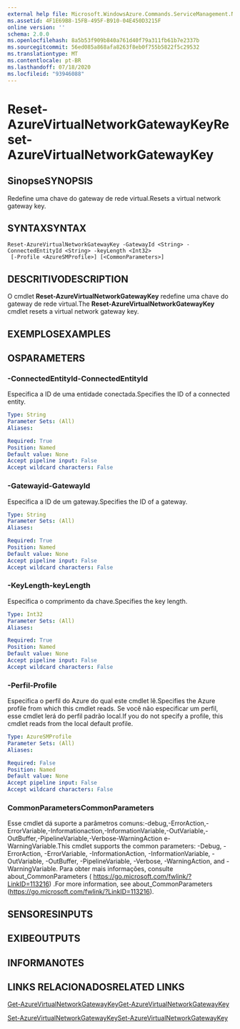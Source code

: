 ```yaml
---
external help file: Microsoft.WindowsAzure.Commands.ServiceManagement.Network.dll-Help.xml
ms.assetid: 4F1E69B8-15FB-495F-B910-04E450D3215F
online version: ''
schema: 2.0.0
ms.openlocfilehash: 8a5b53f909b840a761d40f79a311fb61b7e2337b
ms.sourcegitcommit: 56ed085a868afa8263f8eb0f755b5822f5c29532
ms.translationtype: MT
ms.contentlocale: pt-BR
ms.lasthandoff: 07/18/2020
ms.locfileid: "93946088"
---
```

# <span data-ttu-id="d7fcf-101">Reset-AzureVirtualNetworkGatewayKey</span><span class="sxs-lookup"><span data-stu-id="d7fcf-101">Reset-AzureVirtualNetworkGatewayKey</span></span>

## <span data-ttu-id="d7fcf-102">Sinopse</span><span class="sxs-lookup"><span data-stu-id="d7fcf-102">SYNOPSIS</span></span>
<span data-ttu-id="d7fcf-103">Redefine uma chave do gateway de rede virtual.</span><span class="sxs-lookup"><span data-stu-id="d7fcf-103">Resets a virtual network gateway key.</span></span>

## <span data-ttu-id="d7fcf-104">SYNTAX</span><span class="sxs-lookup"><span data-stu-id="d7fcf-104">SYNTAX</span></span>

```
Reset-AzureVirtualNetworkGatewayKey -GatewayId <String> -ConnectedEntityId <String> -keyLength <Int32>
 [-Profile <AzureSMProfile>] [<CommonParameters>]
```

## <span data-ttu-id="d7fcf-105">DESCRITIVO</span><span class="sxs-lookup"><span data-stu-id="d7fcf-105">DESCRIPTION</span></span>
<span data-ttu-id="d7fcf-106">O cmdlet **Reset-AzureVirtualNetworkGatewayKey** redefine uma chave do gateway de rede virtual.</span><span class="sxs-lookup"><span data-stu-id="d7fcf-106">The **Reset-AzureVirtualNetworkGatewayKey** cmdlet resets a virtual network gateway key.</span></span>

## <span data-ttu-id="d7fcf-107">EXEMPLOS</span><span class="sxs-lookup"><span data-stu-id="d7fcf-107">EXAMPLES</span></span>

## <span data-ttu-id="d7fcf-108">OS</span><span class="sxs-lookup"><span data-stu-id="d7fcf-108">PARAMETERS</span></span>

### <span data-ttu-id="d7fcf-109">-ConnectedEntityId</span><span class="sxs-lookup"><span data-stu-id="d7fcf-109">-ConnectedEntityId</span></span>
<span data-ttu-id="d7fcf-110">Especifica a ID de uma entidade conectada.</span><span class="sxs-lookup"><span data-stu-id="d7fcf-110">Specifies the ID of a connected entity.</span></span>

```yaml
Type: String
Parameter Sets: (All)
Aliases: 

Required: True
Position: Named
Default value: None
Accept pipeline input: False
Accept wildcard characters: False
```

### <span data-ttu-id="d7fcf-111">-Gatewayid</span><span class="sxs-lookup"><span data-stu-id="d7fcf-111">-GatewayId</span></span>
<span data-ttu-id="d7fcf-112">Especifica a ID de um gateway.</span><span class="sxs-lookup"><span data-stu-id="d7fcf-112">Specifies the ID of a gateway.</span></span>

```yaml
Type: String
Parameter Sets: (All)
Aliases: 

Required: True
Position: Named
Default value: None
Accept pipeline input: False
Accept wildcard characters: False
```

### <span data-ttu-id="d7fcf-113">-KeyLength</span><span class="sxs-lookup"><span data-stu-id="d7fcf-113">-keyLength</span></span>
<span data-ttu-id="d7fcf-114">Especifica o comprimento da chave.</span><span class="sxs-lookup"><span data-stu-id="d7fcf-114">Specifies the key length.</span></span>

```yaml
Type: Int32
Parameter Sets: (All)
Aliases: 

Required: True
Position: Named
Default value: None
Accept pipeline input: False
Accept wildcard characters: False
```

### <span data-ttu-id="d7fcf-115">-Perfil</span><span class="sxs-lookup"><span data-stu-id="d7fcf-115">-Profile</span></span>
<span data-ttu-id="d7fcf-116">Especifica o perfil do Azure do qual este cmdlet lê.</span><span class="sxs-lookup"><span data-stu-id="d7fcf-116">Specifies the Azure profile from which this cmdlet reads.</span></span>
<span data-ttu-id="d7fcf-117">Se você não especificar um perfil, esse cmdlet lerá do perfil padrão local.</span><span class="sxs-lookup"><span data-stu-id="d7fcf-117">If you do not specify a profile, this cmdlet reads from the local default profile.</span></span>

```yaml
Type: AzureSMProfile
Parameter Sets: (All)
Aliases: 

Required: False
Position: Named
Default value: None
Accept pipeline input: False
Accept wildcard characters: False
```

### <span data-ttu-id="d7fcf-118">CommonParameters</span><span class="sxs-lookup"><span data-stu-id="d7fcf-118">CommonParameters</span></span>
<span data-ttu-id="d7fcf-119">Esse cmdlet dá suporte a parâmetros comuns:-debug,-ErrorAction,-ErrorVariable,-Informationaction,-InformationVariable,-OutVariable,-OutBuffer,-PipelineVariable,-Verbose-WarningAction e-WarningVariable.</span><span class="sxs-lookup"><span data-stu-id="d7fcf-119">This cmdlet supports the common parameters: -Debug, -ErrorAction, -ErrorVariable, -InformationAction, -InformationVariable, -OutVariable, -OutBuffer, -PipelineVariable, -Verbose, -WarningAction, and -WarningVariable.</span></span> <span data-ttu-id="d7fcf-120">Para obter mais informações, consulte about_CommonParameters ( https://go.microsoft.com/fwlink/?LinkID=113216) .</span><span class="sxs-lookup"><span data-stu-id="d7fcf-120">For more information, see about_CommonParameters (https://go.microsoft.com/fwlink/?LinkID=113216).</span></span>

## <span data-ttu-id="d7fcf-121">SENSORES</span><span class="sxs-lookup"><span data-stu-id="d7fcf-121">INPUTS</span></span>

## <span data-ttu-id="d7fcf-122">EXIBE</span><span class="sxs-lookup"><span data-stu-id="d7fcf-122">OUTPUTS</span></span>

## <span data-ttu-id="d7fcf-123">INFORMA</span><span class="sxs-lookup"><span data-stu-id="d7fcf-123">NOTES</span></span>

## <span data-ttu-id="d7fcf-124">LINKS RELACIONADOS</span><span class="sxs-lookup"><span data-stu-id="d7fcf-124">RELATED LINKS</span></span>

[<span data-ttu-id="d7fcf-125">Get-AzureVirtualNetworkGatewayKey</span><span class="sxs-lookup"><span data-stu-id="d7fcf-125">Get-AzureVirtualNetworkGatewayKey</span></span>](./Get-AzureVirtualNetworkGatewayKey.md)

[<span data-ttu-id="d7fcf-126">Set-AzureVirtualNetworkGatewayKey</span><span class="sxs-lookup"><span data-stu-id="d7fcf-126">Set-AzureVirtualNetworkGatewayKey</span></span>](./Set-AzureVirtualNetworkGatewayKey.md)
